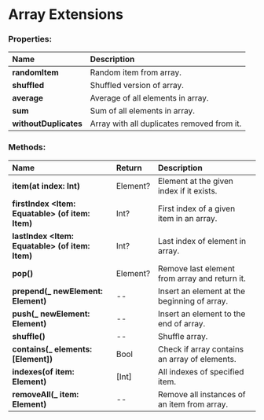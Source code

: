 # Array Extensions


### Properties:
|Name | Description |
|:--- | :--- |
|**randomItem**| Random item from array. |
|**shuffled**| Shuffled version of array. |
|**average**| Average of all elements in array. |
|**sum**| Sum of all elements in array. |
|**withoutDuplicates**| Array with all duplicates removed from it. |


### Methods:
|Name | Return | Description |
|:--- | :--- | :--- |
|**item(at index: Int)**| Element? | Element at the given index if it exists. |
|**firstIndex <Item: Equatable> (of item: Item)**| Int? | First index of a given item in an array. |
|**lastIndex <Item: Equatable> (of item: Item)**| Int? | Last index of element in array. |
|**pop()**| Element? | Remove last element from array and return it. |
|**prepend(_ newElement: Element)**| -- | Insert an element at the beginning of array. |
|**push(_ newElement: Element)**| -- | Insert an element to the end of array. |
|**shuffle()**| -- | Shuffle array. |
|**contains(_ elements: [Element])**| Bool | Check if array contains an array of elements. |
|**indexes(of item: Element)**| [Int] | All indexes of specified item. |
|**removeAll(_ item: Element)**| -- | Remove all instances of an item from array. |
